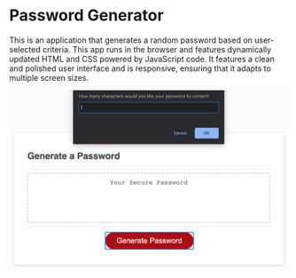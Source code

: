 # Password Generator

This is an application that generates a random password based on user-selected criteria. This app runs in the browser and features dynamically updated HTML and CSS powered by JavaScript code. It features a clean and polished user interface and is responsive, ensuring that it adapts to multiple screen sizes.

![Password Generator](screen-shot.png)